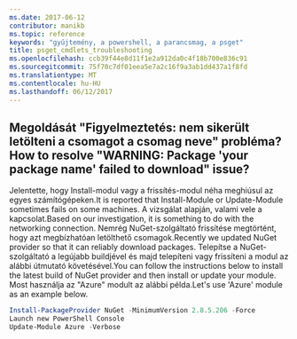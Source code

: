 ```yaml
---
ms.date: 2017-06-12
contributor: manikb
ms.topic: reference
keywords: "gyűjtemény, a powershell, a parancsmag, a psget"
title: psget_cmdlets_troubleshooting
ms.openlocfilehash: ccb39f44e8d11f1e2a912da0c4f18b700e836c91
ms.sourcegitcommit: 75f70c7df01eea5e7a2c16f9a3ab1dd437a1f8fd
ms.translationtype: MT
ms.contentlocale: hu-HU
ms.lasthandoff: 06/12/2017
---
```

## <a name="how-to-resolve-warning-package-your-package-name-failed-to-download-issue"></a><span data-ttu-id="5a22c-103">Megoldását "Figyelmeztetés: nem sikerült letölteni a csomagot a csomag neve" probléma?</span><span class="sxs-lookup"><span data-stu-id="5a22c-103">How to resolve "WARNING: Package 'your package name' failed to download" issue?</span></span>




<span data-ttu-id="5a22c-104">Jelentette, hogy Install-modul vagy a frissítés-modul néha meghiúsul az egyes számítógépeken.</span><span class="sxs-lookup"><span data-stu-id="5a22c-104">It is reported that Install-Module or Update-Module sometimes fails on some machines.</span></span>
<span data-ttu-id="5a22c-105">A vizsgálat alapján, valami vele a kapcsolat.</span><span class="sxs-lookup"><span data-stu-id="5a22c-105">Based on our investigation, it is something to do with the networking connection.</span></span>
<span data-ttu-id="5a22c-106">Nemrég NuGet-szolgáltató frissítése megtörtént, hogy azt megbízhatóan letölthető csomagok.</span><span class="sxs-lookup"><span data-stu-id="5a22c-106">Recently we updated NuGet provider so that it can reliably download packages.</span></span>
<span data-ttu-id="5a22c-107">Telepítse a NuGet-szolgáltató a legújabb buildjével és majd telepíteni vagy frissíteni a modul az alábbi útmutató követésével.</span><span class="sxs-lookup"><span data-stu-id="5a22c-107">You can follow the instructions below to install the latest build of NuGet provider and then install or update your module.</span></span>
<span data-ttu-id="5a22c-108">Most használja az "Azure" modult az alábbi példa.</span><span class="sxs-lookup"><span data-stu-id="5a22c-108">Let's use 'Azure' module as an example below.</span></span>

```powershell
Install-PackageProvider NuGet -MinimumVersion 2.8.5.206 -Force
Launch new PowerShell Console
Update-Module Azure -Verbose
```

